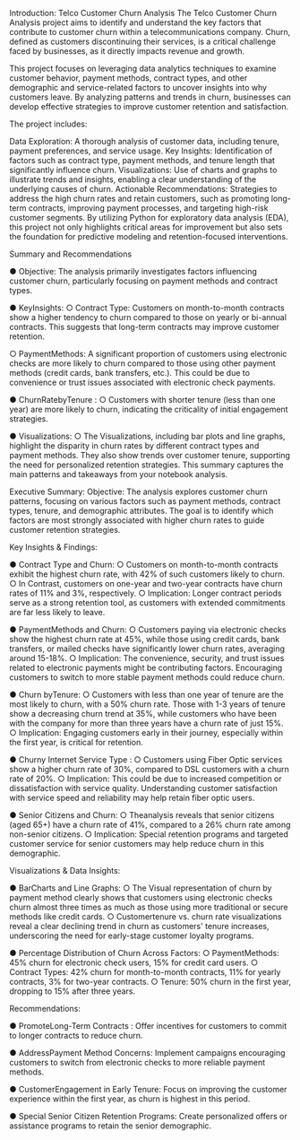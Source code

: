 Introduction: Telco Customer Churn Analysis
The Telco Customer Churn Analysis project aims to identify and understand the key factors that contribute to customer churn within a telecommunications company. Churn, defined as customers discontinuing their services, is a critical challenge faced by businesses, as it directly impacts revenue and growth.

This project focuses on leveraging data analytics techniques to examine customer behavior, payment methods, contract types, and other demographic and service-related factors to uncover insights into why customers leave. By analyzing patterns and trends in churn, businesses can develop effective strategies to improve customer retention and satisfaction.

The project includes:

Data Exploration: A thorough analysis of customer data, including tenure, payment preferences, and service usage.
Key Insights: Identification of factors such as contract type, payment methods, and tenure length that significantly influence churn.
Visualizations: Use of charts and graphs to illustrate trends and insights, enabling a clear understanding of the underlying causes of churn.
Actionable Recommendations: Strategies to address the high churn rates and retain customers, such as promoting long-term contracts, improving payment processes, and targeting high-risk customer segments.
By utilizing Python for exploratory data analysis (EDA), this project not only highlights critical areas for improvement but also sets the foundation for predictive modeling and retention-focused interventions.


Summary and Recommendations 


●  Objective:  The analysis primarily investigates factors influencing customer churn, particularly 
focusing on payment methods and contract types. 


●  KeyInsights: 
○  Contract Type:  Customers on month-to-month contracts show a higher tendency to churn 
compared to those on yearly or bi-annual contracts. This suggests that long-term contracts may 
improve customer retention. 

○  PaymentMethods:  A significant proportion of customers using electronic checks are more 
likely to churn compared to those using other payment methods (credit cards, bank transfers, 
etc.). This could be due to convenience or trust issues associated with electronic check 
payments. 

●  ChurnRatebyTenure  : 
○ Customers with shorter tenure (less than one year) are more likely to churn, indicating the 
criticality of initial engagement strategies. 

●  Visualizations: 
○ The Visualizations, including bar plots and line graphs, highlight the disparity in churn rates by 
different contract types and payment methods. They also show trends over customer tenure, 
supporting the need for personalized retention strategies. This summary captures the main 
patterns and takeaways from your notebook analysis. 

Executive Summary: 
Objective:  The analysis explores customer churn patterns, focusing on various factors such as 
payment methods, contract types, tenure, and demographic attributes. The goal is to identify 
which factors are most strongly associated with higher churn rates to guide customer retention 
strategies.

Key Insights & Findings: 

●  Contract Type and Churn: 
○ Customers on month-to-month contracts exhibit the highest churn rate, with 42% of such 
customers likely to churn. 
○ In Contrast, customers on one-year and two-year contracts have churn rates of 11% and 3%, 
respectively. 
○ Implication: Longer contract periods serve as a strong retention tool, as customers with 
extended commitments are far less likely to leave. 

● PaymentMethods and Churn: 
○ Customers paying via electronic checks show the highest churn rate at 45%, while those 
using credit cards, bank transfers, or mailed checks have significantly lower churn rates, 
averaging around 15-18%. 
○ Implication: The convenience, security, and trust issues related to electronic payments might 
be contributing factors. Encouraging customers to switch to more stable payment methods 
could reduce churn. 

●  Churn byTenure: 
○ Customers with less than one year of tenure are the most likely to churn, with a 50% churn 
rate. Those with 1-3 years of tenure show a decreasing churn trend at 35%, while customers 
who have been with the company for more than three years have a churn rate of just 15%. 
○ Implication: Engaging customers early in their journey, especially within the first year, is 
critical for retention. 

● Churny Internet Service Type  : 
○ Customers using Fiber Optic services show a higher churn rate of 30%, compared to DSL 
customers with a churn rate of 20%. 
○ Implication: This could be due to increased competition or dissatisfaction with service quality. 
Understanding customer satisfaction with service speed and reliability may help retain fiber optic 
users. 

● Senior Citizens and Churn: 
○ Theanalysis reveals that senior citizens (aged 65+) have a churn rate of 41%, compared to a 
26% churn rate among non-senior citizens. 
○ Implication: Special retention programs and targeted customer service for senior customers 
may help reduce churn in this demographic. 

Visualizations & Data Insights: 

●  BarCharts and Line Graphs: 
○ The Visual representation of churn by payment method clearly shows that customers using 
electronic checks churn almost three times as much as those using more traditional or secure 
methods like credit cards. 
○ Customertenure vs. churn rate visualizations reveal a clear declining trend in churn as 
customers' tenure increases, underscoring the need for early-stage customer loyalty programs. 

●  Percentage Distribution of Churn Across Factors: 
○ PaymentMethods: 45% churn for electronic check users, 15% for credit card users. ○ 
Contract Types: 42% churn for month-to-month contracts, 11% for yearly contracts, 3% for 
two-year contracts. 
○ Tenure: 50% churn in the first year, dropping to 15% after three years. 

Recommendations: 

●  PromoteLong-Term Contracts  : Offer incentives for customers to commit to longer contracts 
to reduce churn. 

●  AddressPayment Method Concerns:  Implement campaigns encouraging customers to 
switch from electronic checks to more reliable payment methods. 

●  CustomerEngagement in Early Tenure:  Focus on improving the customer experience 
within the first year, as churn is highest in this period. 

●  Special Senior Citizen Retention Programs:  Create personalized offers or assistance 
programs to retain the senior demographic. 
